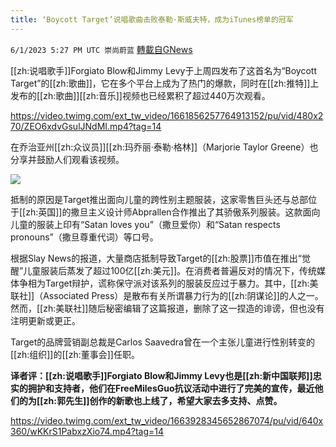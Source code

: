 ```yaml
---
title: ‘Boycott Target’说唱歌曲击败泰勒·斯威夫特，成为iTunes榜单的冠军
---
```

`6/1/2023 5:27 PM UTC 崇尚蔚蓝` [轉載自GNews](https://gnews.org/articles/1349819)

[[zh:说唱歌手]]Forgiato Blow和Jimmy Levy于上周四发布了这首名为“Boycott Target”的[[zh:歌曲]]，它在多个平台上成为了热门的爆款，同时在[[zh:推特]]上发布的[[zh:歌曲]][[zh:音乐]]视频也已经累积了超过440万次观看。

https://video.twimg.com/ext_tw_video/1661856257764913152/pu/vid/480x270/ZEO6xdvGsulJNdMI.mp4?tag=14

在乔治亚州[[zh:众议员]][[zh:玛乔丽·泰勒·格林]]（Marjorie Taylor Greene）也分享并鼓励人们观看该视频。

![](https://ipfs.gnews.org/ipfs/QmdDBhxdXm9nrXEPeK33mvhX5iZ1aqtF6DWsDrKGLwzfNc?filename=Xnip2023-06-02_00-00-15.jpg)

抵制的原因是Target推出面向儿童的跨性别主题服装，这家零售巨头还与总部位于[[zh:英国]]的撒旦主义设计师Abprallen合作推出了其骄傲系列服装。这款面向儿童的服装上印有“Satan loves you”（撒旦爱你）和“Satan respects pronouns”（撒旦尊重代词）等口号。

根据Slay News的报道，大量商店抵制导致Target的[[zh:股票]]市值在推出“觉醒”儿童服装后蒸发了超过100亿[[zh:美元]]。在消费者普遍反对的情况下，传统媒体争相为Target辩护，谎称保守派对该系列的服装反应过于暴力。其中，[[zh:美联社]]（Associated Press）是散布有关所谓暴力行为的[[zh:阴谋论]]的人之一。然而，[[zh:美联社]]随后秘密编辑了这篇报道，删除了这一捏造的诽谤，但也没有注明更新或更正。

Target的品牌营销副总裁是Carlos Saavedra曾在一个主张儿童进行性别转变的[[zh:组织]]的[[zh:董事会]]任职。

<b>译者评：[[zh:说唱歌手]]Forgiato Blow和Jimmy Levy也是[[zh:新中国联邦]]忠实的拥护和支持者，他们在FreeMilesGuo抗议活动中进行了完美的宣传，最近他们的为[[zh:郭先生]]创作的新歌也上线了，希望大家去多支持、点赞。</b>


https://video.twimg.com/ext_tw_video/1663928345652867074/pu/vid/640x360/wKKrS1PabxzXio74.mp4?tag=14


